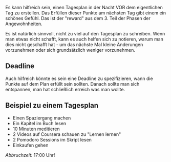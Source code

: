 Es kann hilfreich sein, einen Tagesplan in der Nacht VOR dem eigentlichen Tag zu erstellen. Das Erfüllen dieser Punkte am nächsten Tag gibt einem ein schönes Gefühl. Das ist der "reward" aus dem 3. Teil der Phasen der Angewohnheiten.

Es ist natürlich sinnvoll, nicht zu viel auf den Tagesplan zu schreiben. Wenn man etwas nicht schafft, kann es auch helfen sich zu notieren, warum man dies nicht geschafft hat - um das nächste Mal kleine Änderungen vorzunehmen oder sich grundsätzlich weniger vorzunehmen.

## Deadline
Auch hilfreich könnte es sein eine Deadline zu spezifizieren, wann die Punkte auf dem Plan erfüllt sein sollten. Danach sollte man sich entspannen, man hat schließlich erreich was man wollte.

## Beispiel zu einem Tagesplan
- Einen Spaziergang machen
- Ein Kapitel im Buch lesen
- 10 Minuten meditieren
- 2 Videos auf Coursera schauen zu "Lernen lernen"
- 2 Pomodoro Sessions im Skript lesen
- Einkaufen gehen

*Abbruchzeit:* 17:00 Uhr!